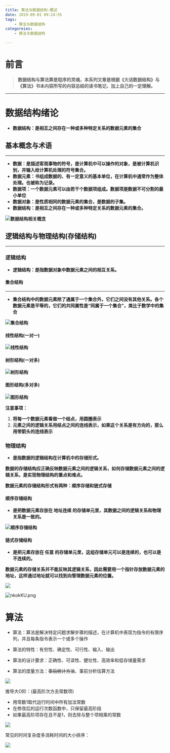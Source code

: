 ```yaml
---
title: 算法与数据结构-概述
date: 2019-09-01 09:24:55
tags:
	- 算法与数据结构
categoreies:
	- 算法与数据结构

---
```


# **前言**

> **数据结构与算法算是程序的灵魂，本系列文章是根据《大话数据结构》与《算法》书本内容所写的内容总结的读书笔记，加上自己的一定理解。**

---

# **数据结构绪论**

- **数据结构：是相互之间存在一种或多种特定关系的数据元素的集合**

## **基本概念与术语**

---

- **数据：是描述客观事物的符号，是计算机中可以操作的对象，是被计算机识别，并输入给计算机处理的符号集合。**
- **数据元素：书组成数据的、有一定意义的基本单位，在计算机中通常作为整体处理。也被称为记录。**
- **数据项：一个数据元素可以由若干个数据项组成。数据项是数据不可分割的最小单位**
- **数据对象：是性质相同的数据元素的集合，是数据的子集。**
- **数据结构：是相互之间存在一种或多种特定关系的数据元素的集合。**

**![数据结构相关概念](https://i.loli.net/2019/09/01/Z9uADXRG7HNpkbY.png)**



## **逻辑结构与物理结构(存储结构)**

---

### **逻辑结构**

- **逻辑结构：是指数据对象中数据元素之间的相互关系。**

#### **集合结构**

---

- **集合结构中的数据元素除了通属于一个集合外，它们之间没有其他关系。各个数据元素是平等的，它们的共同属性是“同属于一个集合”，类比于数学中的集合**

**![集合结构](https://s2.ax1x.com/2019/09/01/nSlNb4.png)**



#### **线性结构(一对一)**

**![线性结构](https://s2.ax1x.com/2019/09/01/nS1gS0.png)**

#### **树形结构(一对多)**

**![树形结构](https://s2.ax1x.com/2019/09/01/nS12lV.png)**

#### **图形结构(多对多)**

**![图形结构](https://s2.ax1x.com/2019/09/01/nS1RyT.png)**



**注意事项：**

1. **将每一个数据元素看做一个结点，用圆圈表示**
2. **元素之间的逻辑关系用结点之间的连线表示，如果这个关系是有方向的，那么用带箭头的连线表示**



### **物理结构**

- **是指数据的逻辑结构在计算机中的存储形式。**

**数据的存储结构应正确反映数据元素之间的逻辑关系，如何存储数据元素之间的逻辑关系，是实现物理结构的重点和难点。**

**数据元素的存储结构形式有两种：顺序存储和链式存储**

#### **顺序存储结构**

- **是把数据元素存放在 地址连续 的存储单元里，其数据之间的逻辑关系和物理关系是一致的。**

**![顺序存储结构](https://s2.ax1x.com/2019/09/01/nS3J74.png)**

#### **链式存储结构**

- **是把元素存放在 任意 的存储单元里，这组存储单元可以是连续的，也可以是不连续的。**

**数据元素的存储关系并不能反映其逻辑关系，因此需要用一个指针存放数据元素的地址，这样通过地址就可以找到向管理数据元素的位置。**

**![](https://s2.ax1x.com/2019/09/01/nS3bNj.png)**

![nkokKU.png](https://s2.ax1x.com/2019/09/03/nkokKU.png)







# 算法

- 算法：算法是解决特定问题求解步骤的描述，在计算机中表现为指令的有限序列，并且每条指令表示一个或多个操作

- 算法的特性：有穷性、确定性、可行性、输入、输出
- 算法的设计要求：正确性、可读性、健壮性、高效率和低存储量需求
- 算法的度量方法：~~事后统计方法~~、事前分析估算方法

![](https://s2.ax1x.com/2019/09/01/nS8IR1.png)

推导大O阶：(最高阶次方去常数项)

- 用常数1取代运行时间中所有加法常数
- 在修改后的运行次数函数中，只保留最高阶段
- 如果最高阶项存在且不是1，则去除与整个项相乘的常数

![](https://s2.ax1x.com/2019/09/01/nSGMLT.png)

常见的时间复杂度多消耗时间的大小排序：

![](https://s2.ax1x.com/2019/09/01/nSGleU.png)

